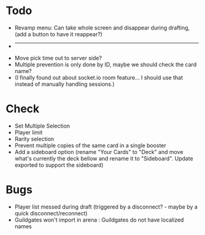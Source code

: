 # Todo
 * Revamp menu: Can take whole screen and disappear during drafting, (add a button to have it reappear?)
 * -----
 * Move pick time out to server side?
 * Multiple prevention is only done by ID, maybe we should check the card name?
 * (I finally found out about socket.io room feature... I should use that instead of manually handling sessions.)
 
# Check
 * Set Multiple Selection
 * Player limit
 * Rarity selection
 * Prevent multiple copies of the same card in a single booster
 * Add a sideboard option (rename "Your Cards" to "Deck" and move what's currently the deck bellow and rename it to "Sideboard". Update exported to support the sideboard)
 
# Bugs
 * Player list messed during draft (triggered by a disconnect? - maybe by a quick disconnect/reconnect)
 * Guildgates won't import in arena : Guildgates do not have localized names